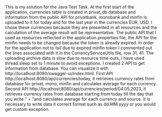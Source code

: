 This is my solution for the Java Test Task.
At the first start of the application, currencies table is created in privat_db database 
and information from the public API for privatbank, monobank and minfin is uploaded to it for today and for the last year in the currencies EUR, USD.
I chose these currencies because they are presented in all resources and the calculation of the average result will be representative. 
The public API that I used as resources reflected in the application.properties file, the API for the minfin needs to be changed because the token is already expired. 
In order for the application not to fail due to expired minfin token I commented out the lines associated with it in the CurrencyServiceUtils file, row 31, 41.
The uploading archive data is slow due to resource time-outs, I have used thread.sleep set to 1 minute to avoid exceptions.
I created 2 API to get information from database. You can visualize it with http://localhost:8080/swagger-ui/index.html.
First API http://localhost:8080/api/currencies/today, it retrieves currency rates from database for privat, mono, minfin and calculates average for each currency.
Second API http://localhost:8080/api/currencies/period/04.05.2023, it retrieves currency rates from database starting from today till the day that you write " +
"and calculates average for each currency and source.
It is necessary to write data it correct format such as dd.MM.yyyy or you would get custom exception.